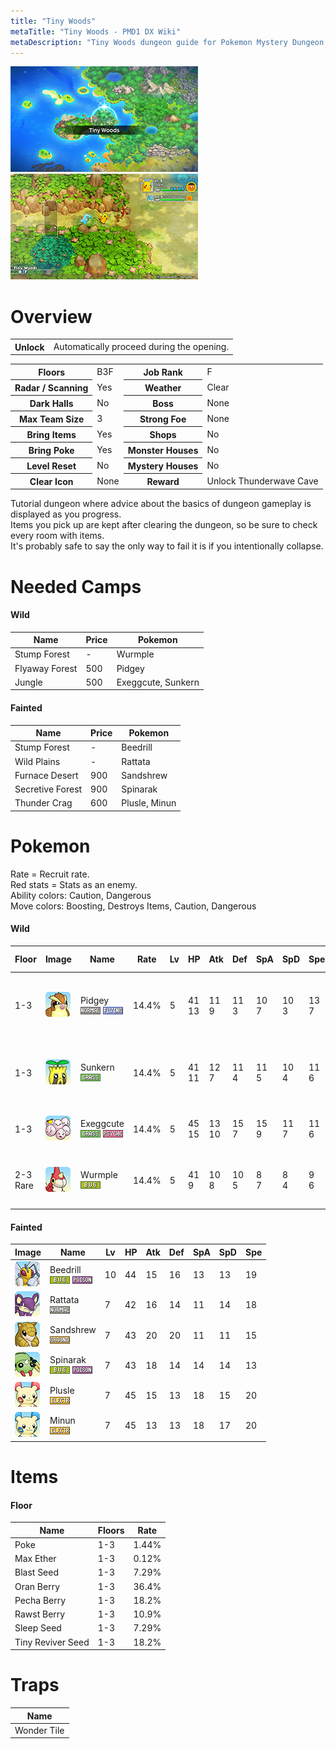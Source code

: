 ```yaml
---
title: "Tiny Woods"
metaTitle: "Tiny Woods - PMD1 DX Wiki"
metaDescription: "Tiny Woods dungeon guide for Pokemon Mystery Dungeon: Rescue Team DX."
---
```


<div class="pageTopImage dungeonPageTopImage2">
  <img src="../images/areas/tiny_woods.jpg"/><img src="../images/areas/tiny_woods_2.jpg"/>
</div>

# Overview

<table class="dungeonOverview">
  <tr>
    <th>Unlock</th>
    <td class="highlightYellow">Automatically proceed during the opening.</td>
  </tr>
</table>

<table class="dungeonTable">
  <tr>
    <th>Floors</th>
    <td>B3F</td>
    <th>Job Rank</th>
    <td>F</td>
  </tr>
  <tr>
    <th>Radar / Scanning</th>
    <td>Yes</td>
    <th>Weather</th>
    <td>Clear</td>
  </tr>
  <tr>
    <th>Dark Halls</th>
    <td>No</td>
    <th>Boss</th>
    <td>None</td>
  </tr>
  <tr>
    <th>Max Team Size</th>
    <td>3</td>
    <th>Strong Foe</th>
    <td>None</td>
  </tr>
  <tr>
    <th>Bring Items</th>
    <td>Yes</td>
    <th>Shops</th>
    <td>No</td>
  </tr>
  <tr>
    <th>Bring Poke</th>
    <td>Yes</td>
    <th>Monster Houses</th>
    <td>No</td>
  </tr>
  <tr>
    <th>Level Reset</th>
    <td>No</td>
    <th>Mystery Houses</th>
    <td>No</td>
  </tr>
  <tr>
    <th>Clear Icon</th>
    <td>None</td>
    <th>Reward</th>
    <td>Unlock Thunderwave Cave</td>
  </tr>
</table>

Tutorial dungeon where advice about the basics of dungeon gameplay is displayed as you progress.<br/>Items you pick up are kept after clearing the dungeon, so be sure to check every room with items.<br/>It's probably safe to say the only way to fail it is if you intentionally collapse.

# Needed Camps

#### Wild

|Name|Price|Pokemon|
|-|-|-|
|Stump Forest|-|Wurmple|
|Flyaway Forest|500|Pidgey|
|Jungle|500|Exeggcute, Sunkern|

#### Fainted

|Name|Price|Pokemon|
|-|-|-|
|Stump Forest|-|Beedrill|
|Wild Plains|-|Rattata|
|Furnace Desert|900|Sandshrew|
|Secretive Forest|900|Spinarak|
|Thunder Crag|600|Plusle, Minun|

# Pokemon

Rate = Recruit rate.<br/>Red stats = Stats as an enemy.<br/>Ability colors: <span class="highlightYellow">Caution</span>, <span class="highlightOrange">Dangerous</span><br/>Move colors: <span class="boost">Boosting</span>, <span class="item">Destroys Items</span>, <span class="caution">Caution</span>, <span class="extreme">Dangerous</span>

#### Wild

|Floor|Image|Name|Rate|Lv|HP|Atk|Def|SpA|SpD|Spe|Exp|Ability + Moves|
|-|-|-|-|-|-|-|-|-|-|-|-|-|
|1-3|![Pidgey](../images/pokemon/016.png)|Pidgey<br/>![Normal](../images/type/normal.gif) ![Flying](../images/type/flying.gif)|14.4%|5|41<br/><span class="redText">13</span>|11<br/><span class="redText">9</span>|11<br/><span class="redText">3</span>|10<br/><span class="redText">7</span>|10<br/><span class="redText">3</span>|13<br/><span class="redText">7</span>|10|Keen Eye or Tangled Feet<br/>Tackle / Sand Attack|
|1-3|![Sunkern](../images/pokemon/191.png)|Sunkern<br/>![Grass](../images/type/grass.gif)|14.4%|5|41<br/><span class="redText">11</span>|12<br/><span class="redText">7</span>|11<br/><span class="redText">4</span>|11<br/><span class="redText">5</span>|10<br/><span class="redText">4</span>|11<br/><span class="redText">6</span>|8|Chlorophyll or Solar Power<br/>Absorb / <span class="boost">Growth</span> / Ingrain|
|1-3|![Exeggcute](../images/pokemon/102.png)|Exeggcute<br/>![Grass](../images/type/grass.gif) ![Psychic](../images/type/psychic.gif)|14.4%|5|45<br/><span class="redText">15</span>|13<br/><span class="redText">10</span>|15<br/><span class="redText">7</span>|15<br/><span class="redText">9</span>|11<br/><span class="redText">7</span>|11<br/><span class="redText">6</span>|11|Chlorophyll<br/><span class="caution">Barrage</span> / <span class="extreme">Hypnosis</span> / Uproar|
|2-3<br/>Rare|![Wurmple](../images/pokemon/265.png)|Wurmple<br/>![Bug](../images/type/bug.gif)|14.4%|5|41<br/><span class="redText">9</span>|10<br/><span class="redText">8</span>|10<br/><span class="redText">5</span>|8<br/><span class="redText">7</span>|8<br/><span class="redText">4</span>|9<br/><span class="redText">6</span>|9|Shield Dust<br/>Tackle / String Shot / <span class="caution">Poison Sting</span>|

#### Fainted

|Image|Name|Lv|HP|Atk|Def|SpA|SpD|Spe|
|-|-|-|-|-|-|-|-|-|
|![Beedrill](../images/pokemon/015.png)|Beedrill<br/>![Bug](../images/type/bug.gif) ![Poison](../images/type/poison.gif)|10|44|15|16|13|13|19|
|![Rattata](../images/pokemon/019.png)|Rattata<br/>![Normal](../images/type/normal.gif)|7|42|16|14|11|14|18|
|![Sandshrew](../images/pokemon/027.png)|Sandshrew<br/>![Ground](../images/type/ground.gif)|7|43|20|20|11|11|15|
|![Spinarak](../images/pokemon/167.png)|Spinarak<br/>![Bug](../images/type/bug.gif) ![Poison](../images/type/poison.gif)|7|43|18|14|14|14|13|
|![Plusle](../images/pokemon/311.png)|Plusle<br/>![Electric](../images/type/electric.gif)|7|45|15|13|18|15|20|
|![Minun](../images/pokemon/312.png)|Minun<br/>![Electric](../images/type/electric.gif)|7|45|13|13|18|17|20|

# Items

#### Floor

|Name|Floors|Rate|
|-|-|-|
|Poke|1-3|1.44%|
|Max Ether|1-3|0.12%|
|Blast Seed|1-3|7.29%|
|Oran Berry|1-3|36.4%|
|Pecha Berry|1-3|18.2%|
|Rawst Berry|1-3|10.9%|
|Sleep Seed|1-3|7.29%|
|Tiny Reviver Seed|1-3|18.2%|

# Traps

|Name|
|-|
|Wonder Tile|
